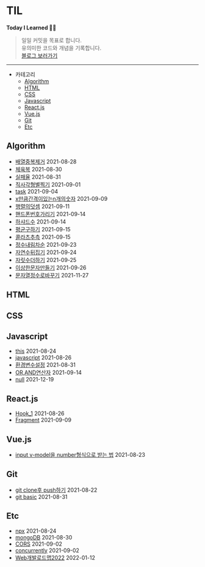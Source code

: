 # TIL

**Today I Learned 👍🏻**

> 일일 커밋을 목표로 합니다. <br>
> 유의미한 코드와 개념을 기록합니다. <br>[블로그 보러가기](https://eunjitech.notion.site/Develope-Note-1da6c5d2ea6148848a1a2580eaafacdf)

---

- 카테고리
  - [Algorithm](#algorithm)
  - [HTML](#html)
  - [CSS](#css)
  - [Javascript](#javascript)
  - [React.js](#reactjs)
  - [Vue.js](#vuejs)
  - [Git](#git)
  - [Etc](#etc)

## Algorithm

- [배열중복제거](./Algorithm/배열중복제거.md) 2021-08-28
- [체육복](./Algorithm/체육복.md) 2021-08-30
- [실패율](./Algorithm/실패율.md) 2021-08-31
- [직사각형별찍기](./Algorithm/직사각형별찍기.md) 2021-09-01
- [task](./Algorithm/task.md) 2021-09-04
- [x만큼간격이있는n개의숫자](./Algorithm/x만큼간격이있는n개의숫자.md) 2021-09-09
- [행렬의덧셈](./Algorithm/행렬의덧셈.md) 2021-09-11
- [핸드폰번호가리기](./Algorithm/핸드폰번호가리기.md) 2021-09-14
- [하샤드수](./Algorithm/하샤드수.md) 2021-09-14
- [평균구하기](./Algorithm/평균구하기.md) 2021-09-15
- [콜라츠추측](./Algorithm/콜라츠추측.md) 2021-09-15
- [정수내림차순](./Algorithm/정수내림차순.md) 2021-09-23
- [자연수뒤집기](./Algorithm/자연수뒤집기.md) 2021-09-24
- [자릿수더하기](./Algorithm/자릿수더하기.md) 2021-09-25
- [이상한문자만들기](./Algorithm/이상한문자만들기.md) 2021-09-26
- [문자열정수로바꾸기](./Algorithm/문자열정수로바꾸기.md) 2021-11-27

## HTML

## CSS

## Javascript

- [this](./Javascript/this.md) 2021-08-24
- [javascript](./Javascript/javascript.md) 2021-08-26
- [환경변수설정](./Javascript/환경변수설정.md) 2021-08-31
- [OR,AND연산자](./Javascript/or_and.md) 2021-09-14
- [null](./Javascript/null.md) 2021-12-19

## React.js

- [Hook_1](./React/hook_1.md) 2021-08-26
- [Fragment](./React/Fragment.md) 2021-09-09

## Vue.js

- [input v-model을 number형식으로 받는 법](./Vue/v-model_input.md) 2021-08-23

## Git

- [git clone후 push하기](./Git/git_clone.md) 2021-08-22
- [git basic](./Git/git_basic.md) 2021-08-31

## Etc

- [npx](./Etc/npx.md) 2021-08-24
- [mongoDB](./Etc/mongoDB.md) 2021-08-30
- [CORS](./Etc/CORS.md) 2021-09-02
- [concurrently](./Etc/concurrently.md) 2021-09-02
- [Web개발로드맵2022](./Etc/웹개발로드맵_2022.md) 2022-01-12
